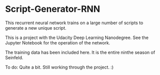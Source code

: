 # Script-Generator-RNN
This recurrent neural network trains on a large number of scripts to generate a new unique script.

This is a project with the Udacity Deep Learning Nanodegree.
See the Jupyter Notebook for the operation of the network.

The training data has been included here. It is the entire ninthe season of Seinfeld.

To do:
Quite a bit. Still working through the project.  :)
